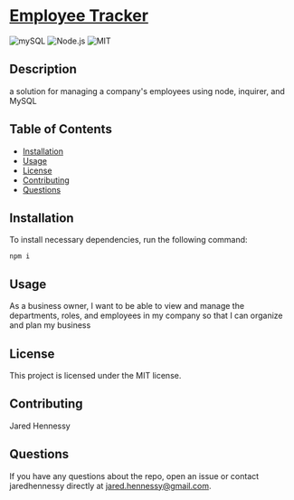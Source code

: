 # [Employee Tracker](https://github.com/jaredhennessy/EmployeeTracker)
![mySQL](https://img.shields.io/static/v1?label=made%20with&message=TSQL&color=informational) ![Node.js](https://img.shields.io/static/v1?label=made%20with&message=Node&color=informational)  ![MIT](https://img.shields.io/static/v1?label=license&message=MIT&color=brightgreen)

## Description
a solution for managing a company's employees using node, inquirer, and MySQL
## Table of Contents
- [Installation](#installation)
- [Usage](#usage)
- [License](#license)
- [Contributing](#contributing)
- [Questions](#questions)
## Installation
To install necessary dependencies, run the following command:
```
npm i
```
## Usage
As a business owner, I want to be able to view and manage the departments, roles, and employees in my company so that I can organize and plan my business
## License
This project is licensed under the MIT license.
## Contributing
Jared Hennessy​
## Questions
If you have any questions about the repo, open an issue or contact jaredhennessy directly at [jared.hennessy@gmail.com](jared.hennessy@gmail.com).